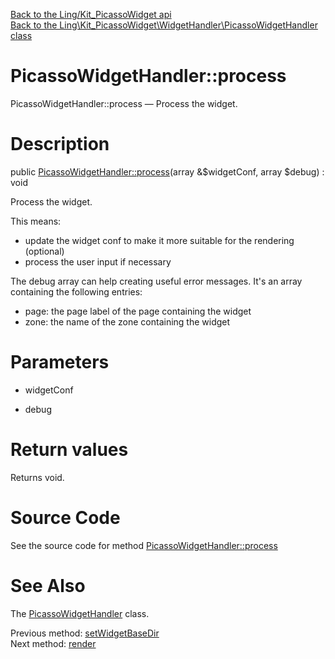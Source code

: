 [Back to the Ling/Kit_PicassoWidget api](https://github.com/lingtalfi/Kit_PicassoWidget/blob/master/doc/api/Ling/Kit_PicassoWidget.md)<br>
[Back to the Ling\Kit_PicassoWidget\WidgetHandler\PicassoWidgetHandler class](https://github.com/lingtalfi/Kit_PicassoWidget/blob/master/doc/api/Ling/Kit_PicassoWidget/WidgetHandler/PicassoWidgetHandler.md)


PicassoWidgetHandler::process
================



PicassoWidgetHandler::process — Process the widget.




Description
================


public [PicassoWidgetHandler::process](https://github.com/lingtalfi/Kit_PicassoWidget/blob/master/doc/api/Ling/Kit_PicassoWidget/WidgetHandler/PicassoWidgetHandler/process.md)(array &$widgetConf, array $debug) : void




Process the widget.

This means:

- update the widget conf to make it more suitable for the rendering (optional)
- process the user input if necessary

The debug array can help creating useful error messages.
It's an array containing the following entries:

- page: the page label of the page containing the widget
- zone: the name of the zone containing the widget




Parameters
================


- widgetConf

    

- debug

    


Return values
================

Returns void.








Source Code
===========
See the source code for method [PicassoWidgetHandler::process](https://github.com/lingtalfi/Kit_PicassoWidget/blob/master/WidgetHandler/PicassoWidgetHandler.php#L169-L196)


See Also
================

The [PicassoWidgetHandler](https://github.com/lingtalfi/Kit_PicassoWidget/blob/master/doc/api/Ling/Kit_PicassoWidget/WidgetHandler/PicassoWidgetHandler.md) class.

Previous method: [setWidgetBaseDir](https://github.com/lingtalfi/Kit_PicassoWidget/blob/master/doc/api/Ling/Kit_PicassoWidget/WidgetHandler/PicassoWidgetHandler/setWidgetBaseDir.md)<br>Next method: [render](https://github.com/lingtalfi/Kit_PicassoWidget/blob/master/doc/api/Ling/Kit_PicassoWidget/WidgetHandler/PicassoWidgetHandler/render.md)<br>

